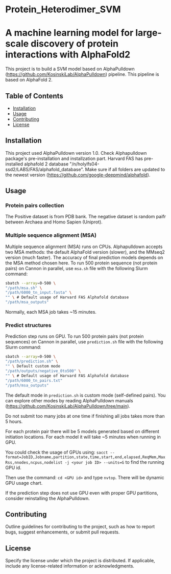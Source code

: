# Protein_Heterodimer_SVM
# A machine learning model for large-scale discovery of protein interactions with AlphaFold2

This project is to build a SVM model based on AlphaPulldown (https://github.com/KosinskiLab/AlphaPulldown) pipeline. This pipeline is based on AlphaFold 2. 

## Table of Contents

- [Installation](#installation)
- [Usage](#usage)
- [Contributing](#contributing)
- [License](#license)

## Installation

This project used AlphaPulldown version 1.0.
Check Alphapulldown package's pre-installation and installzation part. Harvard FAS has pre-installed alphafold 2 database "/n/holylfs04-ssd2/LABS/FAS/alphafold_database". Make sure if all folders are updated to the newest version (https://github.com/google-deepmind/alphafold). 

## Usage

### Protein pairs collection

The Positive dataset is from PDB bank. The negative dataset is random paifr between Archaea and Homo Sapien (Uniprot). 

### Multiple sequence alignment (MSA)

Multiple sequence alignment (MSA) runs on CPUs. Alphapulldown accepts two MSA methods: the default AlphaFold version (slower), and the MMseq2 version (much faster). The accuracy of final prediction models depends on the MSA method chosen here. 
To run 500 protein sequence (not protein pairs) on Cannon in parallel, use ``msa.sh`` file with the following Slurm command:

```bash
sbatch --array=0-500 \
"/path/msa.sh" \
"/path/6000_tn_input.fasta" \
"" \ # Default usage of Harvard FAS Alphafold database
"/path/msa_outputs"
```

Normally, each MSA job takes ~15 minutes.

### Predict structures

Prediction step runs on GPU. To run 500 protein pairs (not protein sequences) on Cannon in parallel, use ``prediction.sh`` file with the following Slurm command:

```bash
sbatch --array=0-500 \
"/path/prediction.sh" \
"" \ Default custom mode
"/path/outputs/negative_0to500" \
"" \ # Default usage of Harvard FAS Alphafold database
"/path/6000_tn_pairs.txt"
"/path/msa_outputs"
```
The default mode in ``prediction.sh`` is custom mode (self-defined pairs). You can explore other modes by reading AlphaPulldown manuals (https://github.com/KosinskiLab/AlphaPulldown/tree/main).

Do not submit too many jobs at one time if finishing all jobs takes more than 5 hours. 

For each protein pair there will be 5 models generated based on different initiation locations. For each model it will take ~5 minutes when running in GPU.

You could check the usage of GPUs using: 
``sacct --format=JobID,Jobname,partition,state,time,start,end,elapsed,ReqMem,MaxRss,nnodes,ncpus,nodelist -j <your job ID> --units=G``
to find the running GPU id.

Then use the command: ``cd <GPU id>`` and type ``nvtop``. There will be dynamic GPU usage chart. 

If the prediction step does not use GPU even with proper GPU partitions, consider reinstalling the AlphaPulldown.

## Contributing

Outline guidelines for contributing to the project, such as how to report bugs, suggest enhancements, or submit pull requests.

## License

Specify the license under which the project is distributed. If applicable, include any license-related information or acknowledgments.


